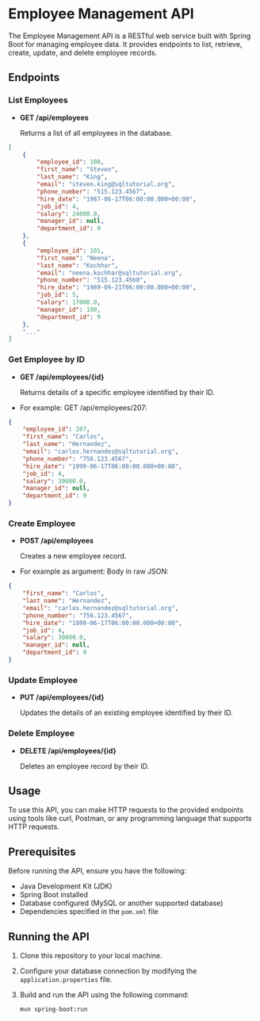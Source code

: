 # Employee Management API

The Employee Management API is a RESTful web service built with Spring Boot for managing employee data. It provides endpoints to list, retrieve, create, update, and delete employee records.

## Endpoints

### List Employees

- **GET /api/employees**

  Returns a list of all employees in the database.

```json
[
    {
        "employee_id": 100,
        "first_name": "Steven",
        "last_name": "King",
        "email": "steven.king@sqltutorial.org",
        "phone_number": "515.123.4567",
        "hire_date": "1987-06-17T06:00:00.000+00:00",
        "job_id": 4,
        "salary": 24000.0,
        "manager_id": null,
        "department_id": 9
    },
    {
        "employee_id": 101,
        "first_name": "Neena",
        "last_name": "Kochhar",
        "email": "neena.kochhar@sqltutorial.org",
        "phone_number": "515.123.4568",
        "hire_date": "1989-09-21T06:00:00.000+00:00",
        "job_id": 5,
        "salary": 17000.0,
        "manager_id": 100,
        "department_id": 9
    },
    "..."
]
```

### Get Employee by ID

- **GET /api/employees/{id}**

  Returns details of a specific employee identified by their ID.
  
- For example: GET /api/employees/207:

```json
{
    "employee_id": 207,
    "first_name": "Carlos",
    "last_name": "Hernandez",
    "email": "carlos.hernandez@sqltutorial.org",
    "phone_number": "756.123.4567",
    "hire_date": "1999-06-17T06:00:00.000+00:00",
    "job_id": 4,
    "salary": 30000.0,
    "manager_id": null,
    "department_id": 9
}
```

### Create Employee

- **POST /api/employees**

  Creates a new employee record.
- For example as argument:
  Body in raw JSON:

```json
{
    "first_name": "Carlos",
    "last_name": "Hernandez",
    "email": "carlos.hernandez@sqltutorial.org",
    "phone_number": "756.123.4567",
    "hire_date": "1999-06-17T06:00:00.000+00:00",
    "job_id": 4,
    "salary": 30000.0,
    "manager_id": null,
    "department_id": 9
}
```

### Update Employee

- **PUT /api/employees/{id}**

  Updates the details of an existing employee identified by their ID.


### Delete Employee

- **DELETE /api/employees/{id}**

  Deletes an employee record by their ID.

## Usage

To use this API, you can make HTTP requests to the provided endpoints using tools like curl, Postman, or any programming language that supports HTTP requests.

## Prerequisites

Before running the API, ensure you have the following:

- Java Development Kit (JDK)
- Spring Boot installed
- Database configured (MySQL or another supported database)
- Dependencies specified in the `pom.xml` file

## Running the API

1. Clone this repository to your local machine.

2. Configure your database connection by modifying the `application.properties` file.

3. Build and run the API using the following command:

   ```bash
   mvn spring-boot:run
